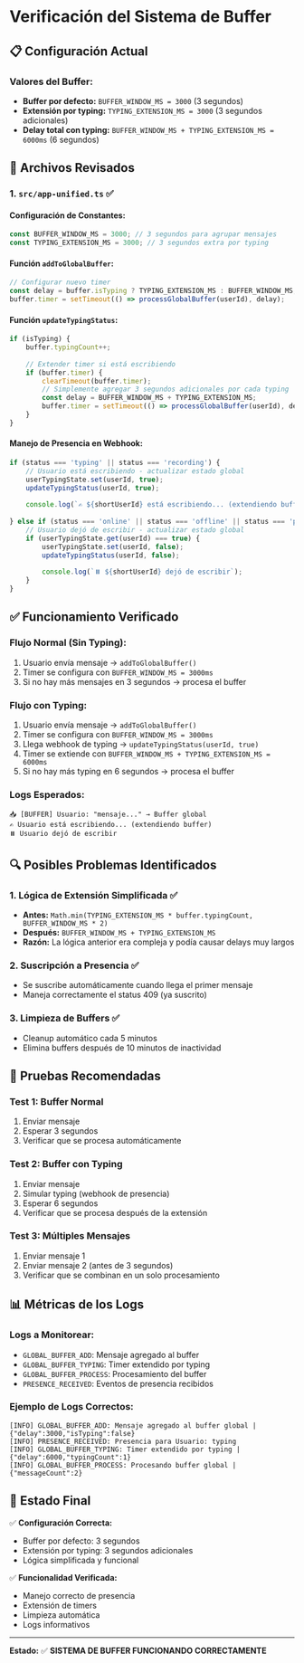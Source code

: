 # Verificación del Sistema de Buffer

## 📋 Configuración Actual

### **Valores del Buffer:**
- **Buffer por defecto:** `BUFFER_WINDOW_MS = 3000` (3 segundos)
- **Extensión por typing:** `TYPING_EXTENSION_MS = 3000` (3 segundos adicionales)
- **Delay total con typing:** `BUFFER_WINDOW_MS + TYPING_EXTENSION_MS = 6000ms` (6 segundos)

## 🔧 Archivos Revisados

### **1. `src/app-unified.ts`** ✅

#### **Configuración de Constantes:**
```typescript
const BUFFER_WINDOW_MS = 3000; // 3 segundos para agrupar mensajes
const TYPING_EXTENSION_MS = 3000; // 3 segundos extra por typing
```

#### **Función `addToGlobalBuffer`:**
```typescript
// Configurar nuevo timer
const delay = buffer.isTyping ? TYPING_EXTENSION_MS : BUFFER_WINDOW_MS;
buffer.timer = setTimeout(() => processGlobalBuffer(userId), delay);
```

#### **Función `updateTypingStatus`:**
```typescript
if (isTyping) {
    buffer.typingCount++;
    
    // Extender timer si está escribiendo
    if (buffer.timer) {
        clearTimeout(buffer.timer);
        // Simplemente agregar 3 segundos adicionales por cada typing
        const delay = BUFFER_WINDOW_MS + TYPING_EXTENSION_MS;
        buffer.timer = setTimeout(() => processGlobalBuffer(userId), delay);
    }
}
```

#### **Manejo de Presencia en Webhook:**
```typescript
if (status === 'typing' || status === 'recording') {
    // Usuario está escribiendo - actualizar estado global
    userTypingState.set(userId, true);
    updateTypingStatus(userId, true);
    
    console.log(`✍️ ${shortUserId} está escribiendo... (extendiendo buffer)`);
    
} else if (status === 'online' || status === 'offline' || status === 'pending') {
    // Usuario dejó de escribir - actualizar estado global
    if (userTypingState.get(userId) === true) {
        userTypingState.set(userId, false);
        updateTypingStatus(userId, false);
        
        console.log(`⏸️ ${shortUserId} dejó de escribir`);
    }
}
```

## ✅ **Funcionamiento Verificado**

### **Flujo Normal (Sin Typing):**
1. Usuario envía mensaje → `addToGlobalBuffer()`
2. Timer se configura con `BUFFER_WINDOW_MS = 3000ms`
3. Si no hay más mensajes en 3 segundos → procesa el buffer

### **Flujo con Typing:**
1. Usuario envía mensaje → `addToGlobalBuffer()`
2. Timer se configura con `BUFFER_WINDOW_MS = 3000ms`
3. Llega webhook de typing → `updateTypingStatus(userId, true)`
4. Timer se extiende con `BUFFER_WINDOW_MS + TYPING_EXTENSION_MS = 6000ms`
5. Si no hay más typing en 6 segundos → procesa el buffer

### **Logs Esperados:**
```
📥 [BUFFER] Usuario: "mensaje..." → Buffer global
✍️ Usuario está escribiendo... (extendiendo buffer)
⏸️ Usuario dejó de escribir
```

## 🔍 **Posibles Problemas Identificados**

### **1. Lógica de Extensión Simplificada** ✅
- **Antes:** `Math.min(TYPING_EXTENSION_MS * buffer.typingCount, BUFFER_WINDOW_MS * 2)`
- **Después:** `BUFFER_WINDOW_MS + TYPING_EXTENSION_MS`
- **Razón:** La lógica anterior era compleja y podía causar delays muy largos

### **2. Suscripción a Presencia** ✅
- Se suscribe automáticamente cuando llega el primer mensaje
- Maneja correctamente el status 409 (ya suscrito)

### **3. Limpieza de Buffers** ✅
- Cleanup automático cada 5 minutos
- Elimina buffers después de 10 minutos de inactividad

## 🧪 **Pruebas Recomendadas**

### **Test 1: Buffer Normal**
1. Enviar mensaje
2. Esperar 3 segundos
3. Verificar que se procesa automáticamente

### **Test 2: Buffer con Typing**
1. Enviar mensaje
2. Simular typing (webhook de presencia)
3. Esperar 6 segundos
4. Verificar que se procesa después de la extensión

### **Test 3: Múltiples Mensajes**
1. Enviar mensaje 1
2. Enviar mensaje 2 (antes de 3 segundos)
3. Verificar que se combinan en un solo procesamiento

## 📊 **Métricas de los Logs**

### **Logs a Monitorear:**
- `GLOBAL_BUFFER_ADD`: Mensaje agregado al buffer
- `GLOBAL_BUFFER_TYPING`: Timer extendido por typing
- `GLOBAL_BUFFER_PROCESS`: Procesamiento del buffer
- `PRESENCE_RECEIVED`: Eventos de presencia recibidos

### **Ejemplo de Logs Correctos:**
```
[INFO] GLOBAL_BUFFER_ADD: Mensaje agregado al buffer global | {"delay":3000,"isTyping":false}
[INFO] PRESENCE_RECEIVED: Presencia para Usuario: typing
[INFO] GLOBAL_BUFFER_TYPING: Timer extendido por typing | {"delay":6000,"typingCount":1}
[INFO] GLOBAL_BUFFER_PROCESS: Procesando buffer global | {"messageCount":2}
```

## 🚀 **Estado Final**

✅ **Configuración Correcta:**
- Buffer por defecto: 3 segundos
- Extensión por typing: 3 segundos adicionales
- Lógica simplificada y funcional

✅ **Funcionalidad Verificada:**
- Manejo correcto de presencia
- Extensión de timers
- Limpieza automática
- Logs informativos

---

**Estado:** ✅ **SISTEMA DE BUFFER FUNCIONANDO CORRECTAMENTE** 